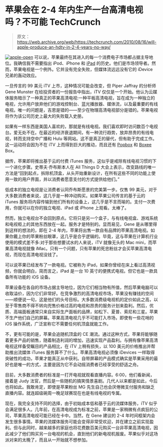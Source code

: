 # 苹果会在 2-4 年内生产一台高清电视吗？不可能 TechCrunch

> 原文：<https://web.archive.org/web/https://techcrunch.com/2010/08/16/will-apple-produce-an-hdtv-in-2-4-years-no-way/>

[![](img/52e1a561e1e67f4243fe437e23e518e3.png "apple-open")](https://web.archive.org/web/20221210003324/https://beta.techcrunch.com/wp-content/uploads/2010/08/apple-open.jpg) 可以说，苹果最终在其进入的每一个消费电子市场都占据主导地位。我确信我不需要指出 iPod、iPhone 和 [iPad](https://web.archive.org/web/20221210003324/http://www.crunchgear.com/tag/ipad/) 的历史。他们是市场领导者。然而，苹果电视是一个例外。它并没有完全失败，但媒体流远远没有它的 iDevice 兄弟的轰动效应。

一旦传言的 99 美元 iTV 上市，这种情况可能会改变，但 Piper Jaffray 的分析师 Gene Munster 在给投资者的一份报告中指出，iTV 仅仅是一个开始。他认为云媒体服务暗示了一种真正的苹果高清电视:一种平板高清电视，旨在成为一种独立的电视，允许用户放弃他们的游戏控制台、蓝光播放器、媒体流，以及最重要的有线电视。唯一的问题是，吉恩是错的——至少在物理高清电视部分是错的。苹果电视将作为该公司历史上最大的失败载入史册。

如果有一样东西是美国人喜欢的，那就是有线电视。我们喜欢即时访问数百个电视台。爱无处不在。在最近的经济衰退期间，有一种流行趋势，放弃昂贵的有线电视，转而支持空中广播和 Hulu 等网站。这不是真正的替代，但有助于完成工作。这一运动将会因为不在 iTV 上而得到巨大的推动，而且还有 [Popbox](https://web.archive.org/web/20221210003324/http://crunchgear.com/tag/Popbox) 和 [Boxee](https://web.archive.org/web/20221210003324/http://crunchgear.com/tag/Boxee) Box。

据传，苹果即将推出基于云的付费 iTunes 服务，这似乎是戒除有线电视习惯的下一个进化步骤。史蒂夫·乔布斯本人在 All Things D 大会上表示，改变路线的唯一方法是“回到起点，拆除机顶盒，从头开始重新设计，在所有这些不同的功能上使用一致的用户界面，并以消费者愿意支付的方式提供给他们。”

低成本的独立电视是让消费者认同乔布斯愿景的完美第一步。仅售 99 美元，对于大多数消费者来说，这几乎是一种冲动购买。如果苹果公司传言的基于云的 iTunes 服务将内容传输到他们所有的设备上，这几乎是不言而喻的。支付一次费用，你就可以在你的独立电视、iPad 或 iPhone 上观看。太棒了。

然而，独立电视台不会回到原点。它将只是另一个盒子，与有线电视盒、游戏系统和电视柜上的其他东西放在一起。服务才是特别的。显而易见，Gene 是从哪里得到这样的想法的，即在 2-4 年内，苹果将出售一款自有品牌的苹果高清电视。如果你戴上你的苹果粉丝眼罩，这几乎是合乎逻辑的。毕竟，这与苹果在计算机行业使用的模式差不多:对于那些想要试水的人来说，iTV 就像无头的 Mac mini，而苹果高清电视就像 iMac。只有一个问题，只有苹果的死忠粉丝才会买苹果高清电视，而现在高清电视没钱了。

可以说苹果已经发布了一款电视。它被称为 iPad，如果你曾经在床上看过高清视频，你就会明白，简而言之，iPad 是一台 10 英寸的便携式电视。但它也是一款具备所有功能的 iOS 设备。

苹果设备在各自的市场占据主导地位，因为它们相当物有所值，然后苹果电脑可以收取溢价，因为它们非常好。在竞争激烈的高清电视市场，苹果没有赚钱的空间——顺便说一句，这是他们的头号目标。大多数消费级电视机的定价如此之高，以至于零售商不得不转向兜售价格过高的电缆和昂贵的服务计划来盈利。然后，优质、高端面板通常只来自实际生产面板的品牌，如松下、夏普、索尼和三星。苹果不生产他们自己的屏幕。苹果高清电视几乎不可能打入市场，即使有一些花哨的 iOS 操作系统，广泛宣称它不需要任何机顶盒就能工作。

不，更有可能的是，苹果会追随机顶盒的 CE 潮流。通过这种方式，苹果将能够随着更多产品的销售，随着制造利润的增加，迅速实现产品盈利。与拥有像苹果高清电视这样备受瞩目的产品相比，在 iTV 上稍有损失，以 100 美元的价格推出并帮助推出流媒体 iTunes 服务算不了什么。苹果高清电视必须像 iDevices 一样取得突破性的成功，苹果才能真正从中获利。自带屏幕的产品模式确实是苹果采用的最好也是唯一的方式，主要是因为它不会动摇消费者已经享受的舒适之舟。

目前，大多数消费者的标准是一打开电视就观看直播内容。6:00，他们看新闻，接着是 Judy 法官，然后是一些随机的搞笑情景喜剧。几代人以来都是如此，今后也将如此。我敢肯定，即使是苹果粉丝 MG 先生自己也会厌倦微支付服务和缺乏直播内容。就连超级碗周一晚足球赛现在也是有线电视的专属。

现在，我完全支持不同的选择，由于初始成本低和基于云的流媒体服务，iTV 似乎会满足很多人。几年前，在高清电视成为标准之前，苹果是一家稍微有点疯狂的公司，苹果高清电视可能已经在卡中。当然，在 Gene 建议的 2-4 年时间框架内会发生很多事情。苹果的流媒体服务可能会变得非常受欢迎，并在建立之前实现盈利。但与此同时，越来越多的家庭也将花费数百美元购买一台非苹果高清电视，因此减少了他们购买另一台电视的机会，直到他们的新电视机报废。苹果似乎对这场派对来的太晚了，而且从一开始就不想参加。